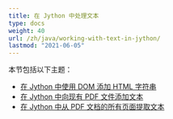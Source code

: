```yaml
---
title: 在 Jython 中处理文本
type: docs
weight: 40
url: /zh/java/working-with-text-in-jython/
lastmod: "2021-06-05"
---
```


本节包括以下主题：

- [在 Jython 中使用 DOM 添加 HTML 字符串](/pdf/zh/java/add-html-string-using-dom-in-jython/)
- [在 Jython 中向现有 PDF 文件添加文本](/pdf/zh/java/add-text-to-an-existing-pdf-file-in-jython/)
- [在 Jython 中从 PDF 文档的所有页面提取文本](/pdf/zh/java/extract-text-from-all-the-pages-of-a-pdf-document-in-jython/)